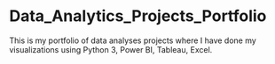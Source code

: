 # Data_Analytics_Projects_Portfolio
This is my portfolio of data analyses projects where I have done my visualizations using Python 3, Power BI, Tableau, Excel.
